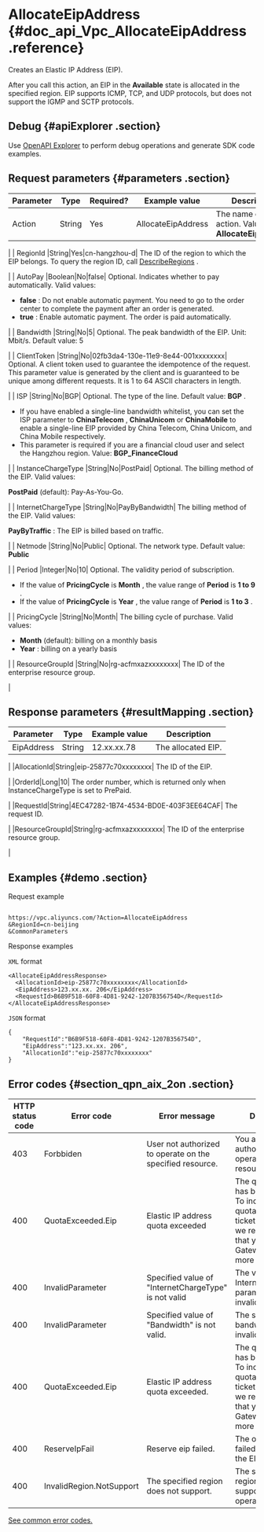 # AllocateEipAddress {#doc_api_Vpc_AllocateEipAddress .reference}

Creates an Elastic IP Address \(EIP\).

After you call this action, an EIP in the **Available** state is allocated in the specified region. EIP supports ICMP, TCP, and UDP protocols, but does not support the IGMP and SCTP protocols.

## Debug {#apiExplorer .section}

Use [OpenAPI Explorer](https://api.aliyun.com/#product=Vpc&api=AllocateEipAddress) to perform debug operations and generate SDK code examples.

## Request parameters {#parameters .section}

|Parameter|Type|Required?|Example value|Description|
|---------|----|---------|-------------|-----------|
| Action |String|Yes|AllocateEipAddress| The name of this action. Value: **AllocateEipAddress** 

 |
| RegionId |String|Yes|cn-hangzhou-d| The ID of the region to which the EIP belongs. To query the region ID, call [DescribeRegions](~~36063~~) .

 |
| AutoPay |Boolean|No|false| Optional. Indicates whether to pay automatically. Valid values:

 -    **false** : Do not enable automatic payment. You need to go to the order center to complete the payment after an order is generated.
-    **true** : Enable automatic payment. The order is paid automatically.

 |
| Bandwidth |String|No|5| Optional. The peak bandwidth of the EIP. Unit: Mbit/s. Default value: 5

 |
| ClientToken |String|No|02fb3da4-130e-11e9-8e44-001xxxxxxxx| Optional. A client token used to guarantee the idempotence of the request. This parameter value is generated by the client and is guaranteed to be unique among different requests. It is 1 to 64 ASCII characters in length.

 |
| ISP |String|No|BGP| Optional. The type of the line. Default value: **BGP** .

 -   If you have enabled a single-line bandwidth whitelist, you can set the ISP parameter to **ChinaTelecom** , **ChinaUnicom** or **ChinaMobile** to enable a single-line EIP provided by China Telecom, China Unicom, and China Mobile respectively.
-   This parameter is required if you are a financial cloud user and select the Hangzhou region. Value: **BGP\_FinanceCloud** 

 |
| InstanceChargeType |String|No|PostPaid| Optional. The billing method of the EIP. Valid values:

  **PostPaid** \(default\): Pay-As-You-Go.

 |
| InternetChargeType |String|No|PayByBandwidth| The billing method of the EIP. Valid values:

  **PayByTraffic** : The EIP is billed based on traffic.

 |
| Netmode |String|No|Public| Optional. The network type. Default value: **Public** 

 |
| Period |Integer|No|10| Optional. The validity period of subscription.

 -   If the value of **PricingCycle** is **Month** , the value range of **Period** is **1 to 9** .
-   If the value of **PricingCycle** is **Year** , the value range of **Period** is **1 to 3** .

 |
| PricingCycle |String|No|Month| The billing cycle of purchase. Valid values:

 -    **Month** \(default\): billing on a monthly basis
-    **Year** : billing on a yearly basis


 |
| ResourceGroupId |String|No|rg-acfmxazxxxxxxxx| The ID of the enterprise resource group.

 |

## Response parameters {#resultMapping .section}

|Parameter|Type|Example value|Description|
|---------|----|-------------|-----------|
|EipAddress|String|12.xx.xx.78| The allocated EIP.

 |
|AllocationId|String|eip-25877c70xxxxxxxx| The ID of the EIP.

 |
|OrderId|Long|10| The order number, which is returned only when InstanceChargeType is set to PrePaid.

 |
|RequestId|String|4EC47282-1B74-4534-BD0E-403F3EE64CAF| The request ID.

 |
|ResourceGroupId|String|rg-acfmxazxxxxxxxx| The ID of the enterprise resource group.

 |

## Examples {#demo .section}

Request example

``` {#request_demo}

https://vpc.aliyuncs.com/?Action=AllocateEipAddress
&RegionId=cn-beijing
&CommonParameters

```

Response examples

 `XML` format

``` {#xml_return_success_demo}
<AllocateEipAddressResponse>
  <AllocationId>eip-25877c70xxxxxxxx</AllocationId>
  <EipAddress>123.xx.xx. 206</EipAddress>
  <RequestId>B6B9F518-60F8-4D81-9242-1207B356754D</RequestId>
</AllocateEipAddressResponse>

```

 `JSON` format

``` {#json_return_success_demo}
{
	"RequestId":"B6B9F518-60F8-4D81-9242-1207B356754D",
	"EipAddress":"123.xx.xx. 206",
	"AllocationId":"eip-25877c70xxxxxxxx"
}
```

## Error codes {#section_qpn_aix_2on .section}

|HTTP status code|Error code|Error message|Description|
|----------------|----------|-------------|-----------|
|403|Forbbiden|User not authorized to operate on the specified resource.|You are not authorized to operate on this resource.|
|400|QuotaExceeded.Eip|Elastic IP address quota exceeded|The quota of EIPs has been reached. To increase the quota, open a ticket. Alternatively, we recommend that you use NAT Gateway to obtain more IP addresses.|
|400|InvalidParameter|Specified value of "InternetChargeType" is not valid|The value of the InternetChargeType parameter is invalid.|
|400|InvalidParameter|Specified value of "Bandwidth" is not valid.|The specified bandwidth value is invalid.|
|400|QuotaExceeded.Eip|Elastic IP address quota exceeded.|The quota of EIPs has been reached. To increase the quota, open a ticket. Alternatively, we recommend that you use NAT Gateway to obtain more IP addresses.|
|400|ReserveIpFail|Reserve eip failed.|The operation failed to reserve the EIP.|
|400|InvalidRegion.NotSupport|The specified region does not support.|The specified region does not support this operation.|

 [See common error codes.](https://error-center.aliyun.com/status/product/Vpc) 

